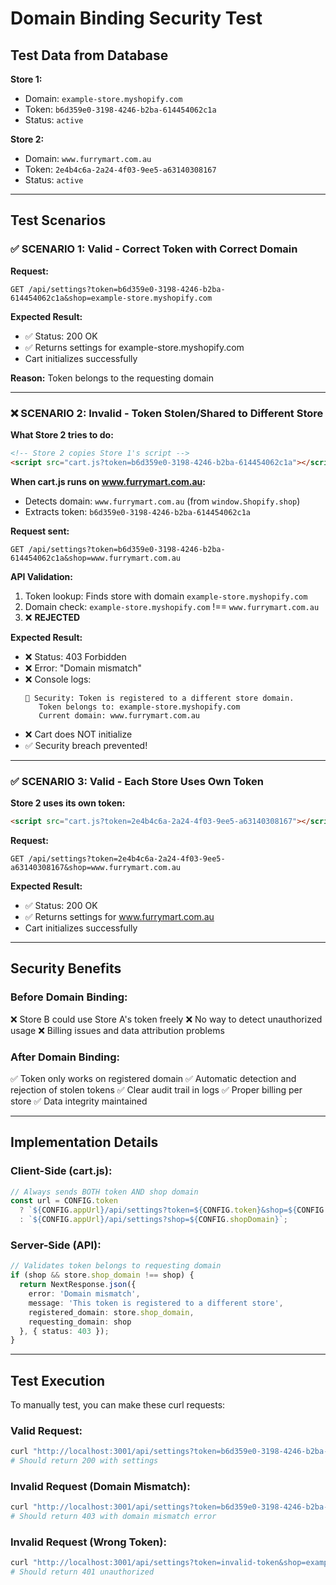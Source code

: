 # Domain Binding Security Test

## Test Data from Database

**Store 1:**
- Domain: `example-store.myshopify.com`
- Token: `b6d359e0-3198-4246-b2ba-614454062c1a`
- Status: `active`

**Store 2:**
- Domain: `www.furrymart.com.au`
- Token: `2e4b4c6a-2a24-4f03-9ee5-a63140308167`
- Status: `active`

---

## Test Scenarios

### ✅ SCENARIO 1: Valid - Correct Token with Correct Domain
**Request:**
```
GET /api/settings?token=b6d359e0-3198-4246-b2ba-614454062c1a&shop=example-store.myshopify.com
```

**Expected Result:**
- ✅ Status: 200 OK
- ✅ Returns settings for example-store.myshopify.com
- Cart initializes successfully

**Reason:** Token belongs to the requesting domain

---

### ❌ SCENARIO 2: Invalid - Token Stolen/Shared to Different Store
**What Store 2 tries to do:**
```html
<!-- Store 2 copies Store 1's script -->
<script src="cart.js?token=b6d359e0-3198-4246-b2ba-614454062c1a"></script>
```

**When cart.js runs on www.furrymart.com.au:**
- Detects domain: `www.furrymart.com.au` (from `window.Shopify.shop`)
- Extracts token: `b6d359e0-3198-4246-b2ba-614454062c1a`

**Request sent:**
```
GET /api/settings?token=b6d359e0-3198-4246-b2ba-614454062c1a&shop=www.furrymart.com.au
```

**API Validation:**
1. Token lookup: Finds store with domain `example-store.myshopify.com`
2. Domain check: `example-store.myshopify.com` !== `www.furrymart.com.au`
3. ❌ **REJECTED**

**Expected Result:**
- ❌ Status: 403 Forbidden
- ❌ Error: "Domain mismatch"
- ❌ Console logs:
  ```
  🚫 Security: Token is registered to a different store domain.
     Token belongs to: example-store.myshopify.com
     Current domain: www.furrymart.com.au
  ```
- ❌ Cart does NOT initialize
- ✅ Security breach prevented!

---

### ✅ SCENARIO 3: Valid - Each Store Uses Own Token
**Store 2 uses its own token:**
```html
<script src="cart.js?token=2e4b4c6a-2a24-4f03-9ee5-a63140308167"></script>
```

**Request:**
```
GET /api/settings?token=2e4b4c6a-2a24-4f03-9ee5-a63140308167&shop=www.furrymart.com.au
```

**Expected Result:**
- ✅ Status: 200 OK
- ✅ Returns settings for www.furrymart.com.au
- Cart initializes successfully

---

## Security Benefits

### Before Domain Binding:
❌ Store B could use Store A's token freely
❌ No way to detect unauthorized usage
❌ Billing issues and data attribution problems

### After Domain Binding:
✅ Token only works on registered domain
✅ Automatic detection and rejection of stolen tokens
✅ Clear audit trail in logs
✅ Proper billing per store
✅ Data integrity maintained

---

## Implementation Details

### Client-Side (cart.js):
```javascript
// Always sends BOTH token AND shop domain
const url = CONFIG.token 
  ? `${CONFIG.appUrl}/api/settings?token=${CONFIG.token}&shop=${CONFIG.shopDomain}`
  : `${CONFIG.appUrl}/api/settings?shop=${CONFIG.shopDomain}`;
```

### Server-Side (API):
```typescript
// Validates token belongs to requesting domain
if (shop && store.shop_domain !== shop) {
  return NextResponse.json({ 
    error: 'Domain mismatch',
    message: 'This token is registered to a different store',
    registered_domain: store.shop_domain,
    requesting_domain: shop
  }, { status: 403 });
}
```

---

## Test Execution

To manually test, you can make these curl requests:

### Valid Request:
```bash
curl "http://localhost:3001/api/settings?token=b6d359e0-3198-4246-b2ba-614454062c1a&shop=example-store.myshopify.com"
# Should return 200 with settings
```

### Invalid Request (Domain Mismatch):
```bash
curl "http://localhost:3001/api/settings?token=b6d359e0-3198-4246-b2ba-614454062c1a&shop=www.furrymart.com.au"
# Should return 403 with domain mismatch error
```

### Invalid Request (Wrong Token):
```bash
curl "http://localhost:3001/api/settings?token=invalid-token&shop=example-store.myshopify.com"
# Should return 401 unauthorized
```

